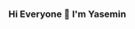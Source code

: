 ### Hi Everyone 👋 I'm Yasemin

<!--
**yaseminbasan21/yaseminbasan21** is a ✨ _special_ ✨ repository because its `README.md` (this file) appears on your GitHub profile.

Here are some ideas to get you started:

- 🌱 I’m currently learning Appium...
- 👯 I’m looking to collaborate on ...
- 💬 Ask me about ...
- 📫 How to reach me: yaseminbasan00@gmail.com...
- ⚡ 
-->
